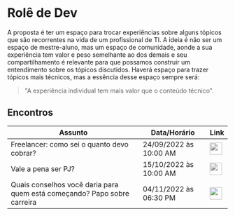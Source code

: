 # Rolê de Dev

A proposta é ter um espaço para trocar experiências sobre alguns tópicos que são recorrentes na vida de um profissional de TI.
A ideia é não ser um espaço de mestre-aluno, mas um espaço de comunidade, aonde a sua experiência tem valor e peso semelhante ao dos demais e seu compartilhamento é relevante para que possamos construir um entendimento sobre os tópicos discutidos.
Haverá espaço para trazer tópicos mais técnicos, mas a essência desse espaço sempre será:
> "A experiência individual tem mais valor que o conteúdo técnico".

## Encontros

| Assunto                                                                  | Data/Horário           | Link                                                                                                                                                     |
| ------------------------------------------------------------------------ | ---------------------- | -------------------------------------------------------------------------------------------------------------------------------------------------------- |
| Freelancer: como sei o quanto devo cobrar?                               | 24/09/2022 às 10:00 AM | <img border="0" style="filter: grayscale(100%)" width="28" src="https://ssl.gstatic.com/calendar/images/conferenceproviders/logo_meet_2020q4_192px.svg"> |
| Vale a pena ser PJ?                                                      | 15/10/2022 às 10:00 AM | <img border="0" style="filter: grayscale(100%)" width="28" src="https://ssl.gstatic.com/calendar/images/conferenceproviders/logo_meet_2020q4_192px.svg"> |
| Quais conselhos você daria para quem está começando? Papo sobre carreira | 04/11/2022 às 06:30 PM   | <a href="https://meet.google.com/yas-oxfy-nav"><img border="0" width="28" src="https://ssl.gstatic.com/calendar/images/conferenceproviders/logo_meet_2020q4_192px.svg"></a>                                 |